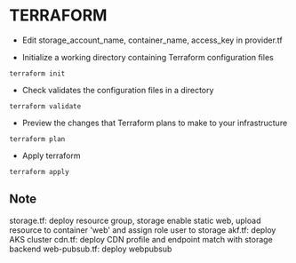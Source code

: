 # TERRAFORM

- Edit storage_account_name, container_name, access_key in provider.tf

- Initialize a working directory containing Terraform configuration files

```
terraform init
```

- Check validates the configuration files in a directory

```
terraform validate
```

- Preview the changes that Terraform plans to make to your infrastructure
```
terraform plan
```

- Apply terraform

```
terraform apply
```

## Note
storage.tf: deploy resource group, storage enable static web, upload resource to container 'web' and assign role user to storage
akf.tf: deploy AKS cluster
cdn.tf: deploy CDN profile and endpoint match with storage 
backend
web-pubsub.tf: deploy webpubsub